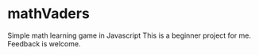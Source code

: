 # mathVaders
Simple math learning game in Javascript
This is a beginner project for me. Feedback is welcome.
